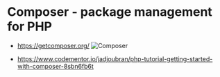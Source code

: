 # Composer - package management for PHP

* https://getcomposer.org/
![Composer](https://getcomposer.org/img/logo-composer-transparent2.png)

* https://www.codementor.io/jadjoubran/php-tutorial-getting-started-with-composer-8sbn6fb6t
